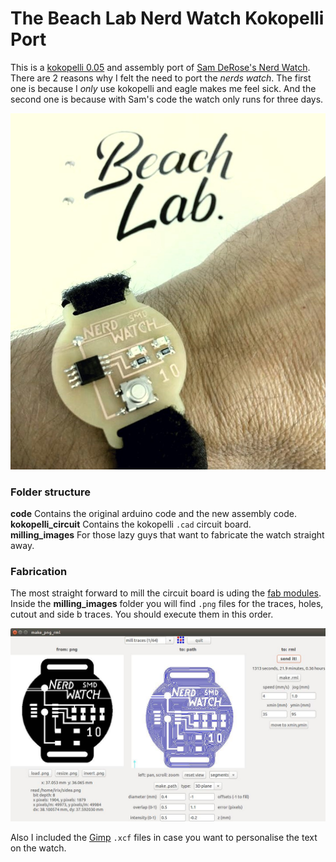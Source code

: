 # The Beach Lab Nerd Watch Kokopelli Port
This is a [kokopelli 0.05](http://beachlab.org/fab2016/kokoretro.html) and assembly port of [Sam DeRose's Nerd Watch](http://www.instructables.com/id/The-Nerd-Watch/). There are 2 reasons why I felt the need to port the _nerds watch_. The first one is because I _only_ use kokopelli and eagle makes me feel sick. And the second one is because with Sam's code the watch only runs for three days.

![](./doc_img/watch.jpg)

### Folder structure
**code** Contains the original arduino code and the new assembly code.  
**kokopelli_circuit** Contains the kokopelli `.cad` circuit board.  
**milling_images** For those lazy guys that want to fabricate the watch straight away.  

### Fabrication
The most straight forward to mill the circuit board is uding the [fab modules](http://kokompe.cba.mit.edu/). Inside the **milling_images** folder you will find `.png` files for the traces, holes, cutout and side b traces. You should execute them in this order.

![](./doc_img/fabmodules.jpg)

Also I included the [Gimp](https://www.gimp.org/) `.xcf` files in case you want to personalise the text on the watch.
